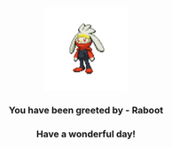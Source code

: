 <p align="center">
    <img src="https://raw.githubusercontent.com/PokeAPI/sprites/master/sprites/pokemon/814.png" width="150" height="150">
</p>
<h3 align="center">You have been greeted by - <b>Raboot</b></h3>
<h3 align="center">Have a wonderful day!</h3>
